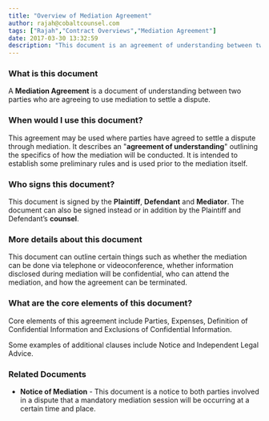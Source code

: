 ```yaml
---
title: "Overview of Mediation Agreement"
author: rajah@cobaltcounsel.com
tags: ["Rajah","Contract Overviews","Mediation Agreement"]
date: 2017-03-30 13:32:59
description: "This document is an agreement of understanding between two parties who are agreeing to use mediation to settle a dispute."
---
```




 

### What is this document
A **Mediation Agreement** is a document of understanding between two parties who are agreeing to use mediation to settle a dispute.  

 

### When would I use this document?
This agreement may be used where parties have agreed to settle a dispute through mediation. It describes an "**agreement of understanding**" outlining the specifics of how the mediation will be conducted. It is intended to establish some preliminary rules and is used prior to the mediation itself.

 

### Who signs this document?
This document is signed by the **Plaintiff**, **Defendant** and **Mediator**. The document can also be signed instead or in addition by the Plaintiff and Defendant’s **counsel**. 

 

### More details about this document
This document can outline certain things such as whether the mediation can be done via telephone or videoconference, whether information disclosed during mediation will be confidential, who can attend the mediation, and how the agreement can be terminated. 

 

### What are the core elements of this document?
Core elements of this agreement include Parties, Expenses, Definition of Confidential Information and Exclusions of Confidential Information. 

Some examples of additional clauses include Notice and Independent Legal Advice. 

 

### Related Documents
- **Notice of Mediation** - This document is a notice to both parties involved in a dispute that a mandatory mediation session will be occurring at a certain time and place.
